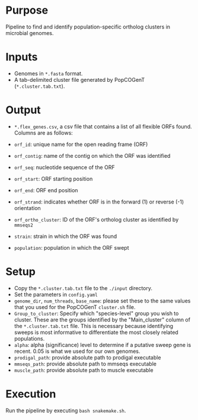 # Purpose
Pipeline to find and identify population-specific ortholog clusters in microbial genomes.

# Inputs
* Genomes in `*.fasta` format.
* A tab-delimited cluster file generated by PopCOGenT (`*.cluster.tab.txt`).

# Output
* `*.flex_genes.csv`, a csv file that contains a list of all flexible ORFs found. Columns are as follows:

* `orf_id`: unique name for the open reading frame (ORF)
* `orf_contig`: name of the contig on which the ORF was identified
* `orf_seq`: nucleotide sequence of the ORF
* `orf_start`: ORF starting position
* `orf_end`: ORF end position
* `orf_strand`: indicates whether ORF is in the forward (1) or reverse (-1) orientation
* `orf_ortho_cluster`: ID of the ORF's ortholog cluster as identified by `mmseqs2`
* `strain`: strain in which the ORF was found
* `population`: population in which the ORF swept

# Setup
* Copy the `*.cluster.tab.txt` file to the `./input` directory.
* Set the parameters in `config.yaml`
* `genome_dir`, `num_threads`, `base_name`: please set these to the same values that you used for the PopCOGenT `cluster.sh` file.
* `Group_to_cluster`: Specify which "species-level" group you wish to cluster. These are the groups identified by the "Main_cluster" column of the `*.cluster.tab.txt` file. This is necessary because identifying sweeps is most informative to differentiate the most closely related populations.
* `alpha`: alpha (significance) level to determine if a putative sweep gene is recent. 0.05 is what we used for our own genomes.
* `prodigal_path`: provide absolute path to prodigal executable
* `mmseqs_path`: provide absolute path to mmseqs executable
* `muscle_path`: provide absolute path to muscle executable

# Execution
Run the pipeline by executing `bash snakemake.sh`.



